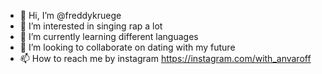 - 👋 Hi, I’m @freddykruege
- 👀 I’m interested in singing rap a lot
- 🌱 I’m currently learning different languages
- 💞️ I’m looking to collaborate on dating with my future 
- 📫 How to reach me by instagram https://instagram.com/with_anvaroff

<!---
freddykruege/freddykruege is a ✨ special ✨ repository because its `README.md` (this file) appears on your GitHub profile.
You can click the Preview link to take a look at your changes.
--->
